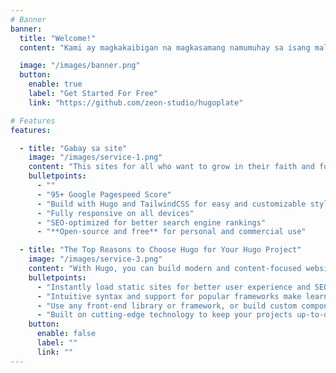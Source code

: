 ```yaml
---
# Banner
banner:
  title: "Welcome!"
  content: "Kami ay magkakaibigan na magkasamang namumuhay sa isang maliit na komunidad, pinagsasaluhan namin ang lahat ng bagay sa isa’t isa. (Kagaya ng tirahan, pera, at iba pa) Hindi kami sumasahod o nakadepende sa ayuda mula sa gobyerno."

  image: "/images/banner.png"
  button:
    enable: true
    label: "Get Started For Free"
    link: "https://github.com/zeon-studio/hugoplate"

# Features
features:

  - title: "Gabay sa site"
    image: "/images/service-1.png"
    content: "This sites for all who want to grow in their faith and follow Jesus with all their heart, soul, mind, and strength. Feel free to check out the various articles, videos, and comics we've produced that we believe will help you grow closer to Jesus and his teachings."
    bulletpoints:
      - ""
      - "95+ Google Pagespeed Score"
      - "Build with Hugo and TailwindCSS for easy and customizable styling"
      - "Fully responsive on all devices"
      - "SEO-optimized for better search engine rankings"
      - "**Open-source and free** for personal and commercial use"

  - title: "The Top Reasons to Choose Hugo for Your Hugo Project"
    image: "/images/service-3.png"
    content: "With Hugo, you can build modern and content-focused websites without sacrificing performance or ease of use."
    bulletpoints:
      - "Instantly load static sites for better user experience and SEO."
      - "Intuitive syntax and support for popular frameworks make learning and using Hugo a breeze."
      - "Use any front-end library or framework, or build custom components, for any project size."
      - "Built on cutting-edge technology to keep your projects up-to-date with the latest web standards."
    button:
      enable: false
      label: ""
      link: ""
---
```

